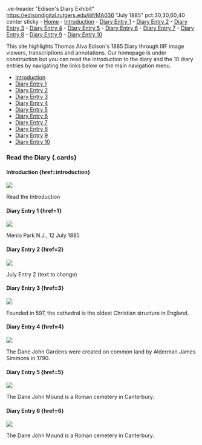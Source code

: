.ve-header "Edison's Diary Exhibit" https://edisondigital.rutgers.edu/iiif/MA036 "July 1885" pct:30,30,60,40 center sticky
    - [Home](/)
    - [Introduction](/introduction)
    - [Diary Entry 1](/1)
    - [Diary Entry 2](/2)
    - [Diary Entry 3](/3)
    - [Diary Entry 4](/4)
    - [Diary Entry 5](/5)
    - [Diary Entry 6](/6)
    - [Diary Entry 7](/7)
    - [Diary Entry 8](/8)
    - [Diary Entry 9](/9)
    - [Diary Entry 10](/10)
    
This site highlights Thomas Alva Edison's 1885 Diary through IIIF image viewers, transcriptions and annotations. Our homepage is under construction but you can read the introduction to the diary and the 10 diary entries by navigating the links below or the main navigation menu. 

   - [Introduction](/introduction)
   - [Diary Entry 1](/1)
   - [Diary Entry 2](/2)
   - [Diary Entry 3](/3)
   - [Diary Entry 4](/4)
   - [Diary Entry 5](/5)
   - [Diary Entry 6](/6)
   - [Diary Entry 7](/7)
   - [Diary Entry 8](/8)
   - [Diary Entry 9](/9)
   - [Diary Entry 10](/10)


### Read the Diary {.cards}

#### Introduction {href=introduction}

![](https://iiif.juncture-digital.org/thumbnail/wc:Canterbury_-_lavatory_tower03b.jpg)

Read the Introduction 

#### Diary Entry 1 {href=1}

![](https://iiif.juncture-digital.org/thumbnail/wc:Augustine_Abbey.jpg)

Menlo Park N.J., 12 July 1885

#### Diary Entry 2 {href=2}

![](https://iiif.juncture-digital.org/thumbnail/wc:High_Street%2C_Canterbury%2C_Kent.jpg)

July Entry 2 (text to change) 

#### Diary Entry 3 {href=3}

![](https://iiif.juncture-digital.org/thumbnail/wc:Canterbury_cathedral_20160901.jpg)

Founded in 597, the cathedral is the oldest Christian structure in England.

#### Diary Entry 4 {href=4}

![](https://iiif.juncture-digital.org/thumbnail/wc:Dane_John_gardens_-_geograph.org.uk_-_746465.jpg)

The Dane John Gardens were created on common land by Alderman James Simmons in 1790.

#### Diary Entry 5 {href=5}

![](https://iiif.juncture-digital.org/thumbnail/wc:Dane_John_mound_-_geograph.org.uk_-_2277327.jpg)

The Dane John Mound is a Roman cemetery in Canterbury.

#### Diary Entry 6 {href=6}

![](https://iiif.juncture-digital.org/thumbnail/wc:Dane_John_mound_-_geograph.org.uk_-_2277327.jpg)

The Dane John Mound is a Roman cemetery in Canterbury.
